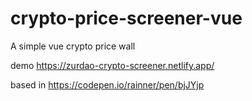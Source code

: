 # crypto-price-screener-vue
A simple vue crypto price wall

demo
https://zurdao-crypto-screener.netlify.app/

based in
https://codepen.io/rainner/pen/bjJYjp